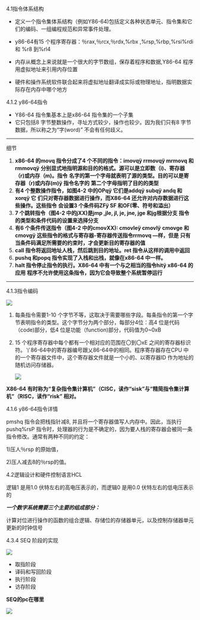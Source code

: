 4.1指令体系结构

- 定义一个指令集体系结构（例如Y86-64)包括定义各种状态单元、指令集和它们的编码、一组编程规范和异常事件处理。

- y86-64有15 个程序寄存器：％rax,％rcx,％rdx,%rbx ,%rsp,%rbp,%rsi%rdi 和 %r8 到%rl4

- 内存从概念上来说就是一个很大的字节数组，保存着程序和数据,Y86-64 程序用虚拟地址来引用内存位置

- 硬件和操作系统软件联合起来将虚拟地址翻译成实际或物理地址，指明数据实际存在内存中哪个地方

  

4.1.2  y86-64指令

- Y86-64 指令集基本上是x86-64 指令集的一个子集
- 它只包括8 字节整数操作，寻址方式较少，操作也较少。因为我们只有8 字节数据，所以称之为“字(word)” 不会有任何歧义。

***

细节

1. **x86-64 的movq 指令分成了4 个不同的指令：imovqÿ rrmovqÿ mrmovq 和rmmovqÿ**
   **分别显式地指明源和目的的格式。源可以是立即数（i)、寄存器（r)或内存（m)。指令**
   **名字的第一个字母就表明了源的类型。目的可以是寄存器（r)或内存(m)ÿ 指令名字的**
   **第二个字母指明了目的的类型**
2. **有4 个整数操作指令，如图4-2 中的OPqÿ 它们是addqÿ subqÿ andq 和xorqÿ 它**
   **们只对寄存器数据进行操作，而X86-64 还允许对内存数据进行这些操作。这些指令**
   **会设置3 个条件码ZFÿ SF 和OF(零、符号和溢出）**
3. **7 个跳转指令（图4-2 中的jXX)是jmp ,jle, jl, je, jne, jge 和jg根据分支**
   **指令的类型和条件代码的设置来选择分支**
4. **有6 个条件传送指令（图4-2 中的cmovXX): cmovleÿ cmovlÿ**
   **cmovge 和cmovgÿ 这些指令的格式与寄存器-寄存器传送指令rrmovq —样，但是**
   **只有当条件码满足所需要的约束时，才会更新目的寄存器的值**
5. **call 指令将返回地址人栈，然后跳到目的地址。ret 指令从这样的调用中返回**
6. **pushq 和popq 指令实现了入栈和出栈，就像在x86-64 中一样。**
7. **halt 指令停止指令的执行。X86-64 中有一个与之相当的指令hitÿ x86-64 的应用**
   **程序不允许使用这条指令，因为它会导致整个系统暂停运行**

***

4.1.3指令编码

![](F:\mine\luge_100\BookSummary\深入计算机系统\image\4-2.png)

1. 每条指令需要1-10 个字节不等，这取决于需要哪些字段。每条指令的第一个字节表明指令的类型。这个字节分为两个部分，每部分4位：高4 位是代码（code)部分，低4 位是功能（function)部分，代码值为0~0xB

2. 15 个程序寄存器中每个都有一个相对应的范围在〇到〇xE 之间的寄存器标识符。丫86-64中的寄存器编号跟乂86-64中的相同。程序寄存器存在CPU 中的一个寄存器文件中，这个寄存器文件就是一个小的、以寄存器ID 作为地址的随机访问存储器。

   ![](https://gitee.com/andylinchuanxin/bookimagenew/raw/master/img/4-4.png)

**X86-64 有时称为“复杂指令集计算机”（CISC，读作“sisk”与“精简指令集计算机”（RISC，读作“risk” 相对。**



4.1.6   y86-64指令详情

pmshq 指令会把栈指针减8, 并且将一个寄存器值写人内存中。因此，当执行pushq%rsP 指令时，处理器的行为是不确定的，因为要人栈的寄存器会被同一条指令修改。通常有两种不同的约定：

 1)压人％rsp 的原始值，

2)压人减去8的％rsp的值。



4.2逻辑设计和硬件控制语言HCL

逻辑1 是用1.0 伏特左右的高电压表示的，而逻辑0 是用0.0 伏特左右的低电压表示的

***一个数字系统需要三个主要的组成部分：***

计算对位进行操作的函数的组合逻辑、存储位的存储器单元，以及控制存储器单元更新的时钟信号





4.3.4 SEQ 阶段的实现

![](https://gitee.com/andylinchuanxin/bookimagenew/raw/master/img/4-26.png)

- 取指阶段
- 译码和写回阶段
- 执行阶段
- 访存阶段

**SEQ的pc在哪里**

![](https://gitee.com/andylinchuanxin/bookimagenew/raw/master/img/4-39.png)

